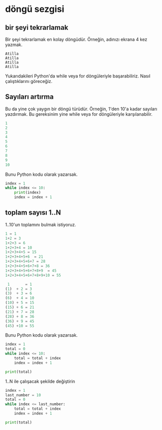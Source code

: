 # döngü sezgisi

## bir şeyi tekrarlamak

Bir şeyi tekrarlamak en kolay döngüdür.
Örneğin, adınızı ekrana 4 kez yazmak.

	Atilla
	Atilla
	Atilla
	Atilla

Yukarıdakileri Python'da while veya for döngüleriyle başarabiliriz.
Nasıl çalıştıklarını göreceğiz.

## Sayıları artırma

Bu da yine çok yaygın bir döngü türüdür.
Örneğin, 1'den 10'a kadar sayıları yazdırmak.
Bu gereksinim yine while veya for döngüleriyle karşılanabilir.

```python
1
2
3
4
5
6 
7
8
9 
10
```
Bunu Python kodu olarak yazarsak.


```python
index = 1
while index <= 10:
	print(index)
	index = index + 1
```

## toplam sayısı 1..N

1..10'un toplamını bulmak istiyoruz.


```python
1 = 1
1+2 = 3
1+2+3 = 6
1+2+3+4 = 10
1+2+3+4+5 = 15
1+2+3+4+5+6  = 21
1+2+3+4+5+6+7 = 28
1+2+3+4+5+6+7+8 = 36
1+2+3+4+5+6+7+8+9  = 45
1+2+3+4+5+6+7+8+9+10 = 55
```



```python
 1       = 1
(1)  + 2 = 3
(3)  + 3 = 6
(6)  + 4 = 10
(10) + 5 = 15
(15) + 6 = 21
(21) + 7 = 28
(28) + 8 = 36
(36) + 9 = 45
(45) +10 = 55

```


Bunu Python kodu olarak yazarsak.


```python
index = 1
total = 0
while index <= 10:
	total = total + index
	index = index + 1

print(total)
```

1..N ile çalışacak şekilde değiştirin


```python
index = 1
last_number = 10
total = 0
while index <= last_number:
	total = total + index
	index = index + 1

print(total)
```